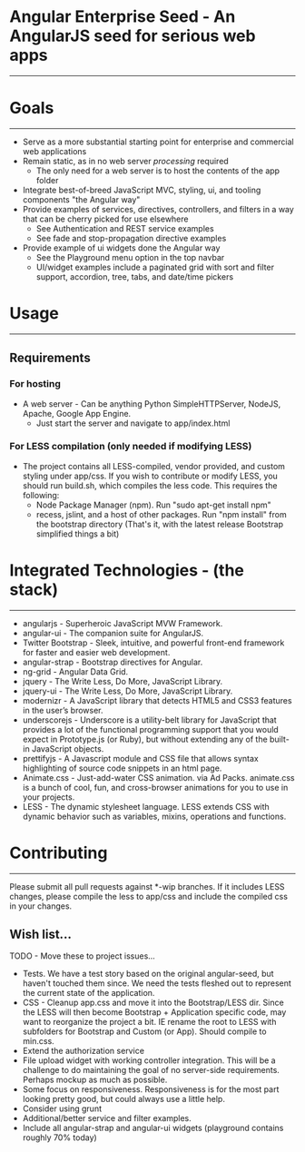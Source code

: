 # Angular Enterprise Seed - An AngularJS seed for serious web apps

***

# Goals

***

* Serve as a more substantial starting point for enterprise and commercial web applications
* Remain static, as in no web server _processing_ required
  - The only need for a web server is to host the contents of the app folder
* Integrate best-of-breed JavaScript MVC, styling, ui, and tooling components "the Angular way"
* Provide examples of services, directives, controllers, and filters in a way that can be cherry picked for use elsewhere
  - See Authentication and REST service examples
  - See fade and stop-propagation directive examples
* Provide example of ui widgets done the Angular way
  - See the Playground menu option in the top navbar
  - UI/widget examples include a paginated grid with sort and filter support, accordion, tree, tabs, and date/time pickers


# Usage

***

##  Requirements

### For hosting

* A web server - Can be anything Python SimpleHTTPServer, NodeJS, Apache, Google App Engine.
  - Just start the server and navigate to app/index.html

### For LESS compilation (only needed if modifying LESS)
* The project contains all LESS-compiled, vendor provided, and custom styling under app/css.  If you wish to contribute or modify LESS, you should run build.sh, which compiles the less code.  This requires the following:
  - Node Package Manager (npm).  Run "sudo apt-get install npm"
  - recess, jslint, and a host of other packages.  Run "npm install" from the bootstrap directory (That's it, with the latest release Bootstrap simplified things a bit)

# Integrated Technologies - (the stack)

***

* angularjs - Superheroic JavaScript MVW Framework.
* angular-ui - The companion suite for AngularJS.
* Twitter Bootstrap - Sleek, intuitive, and powerful front-end framework for faster and easier web development.
* angular-strap - Bootstrap directives for Angular.
* ng-grid - Angular Data Grid.
* jquery - The Write Less, Do More, JavaScript Library.
* jquery-ui - The Write Less, Do More, JavaScript Library.
* modernizr - A JavaScript library that detects HTML5 and CSS3 features in the user’s browser.
* underscorejs - Underscore is a utility-belt library for JavaScript that provides a lot of the functional programming support that you would expect in Prototype.js (or Ruby), but without extending any of the built-in JavaScript objects.
* prettifyjs - A Javascript module and CSS file that allows syntax highlighting of source code snippets in an html page.
* Animate.css -  Just-add-water CSS animation. via Ad Packs. animate.css is a bunch of cool, fun, and cross-browser animations for you to use in your projects.
* LESS - The dynamic stylesheet language.  LESS extends CSS with dynamic behavior such as variables, mixins, operations and functions.

# Contributing

***

Please submit all pull requests against *-wip branches.  If it includes LESS changes, please compile the less to app/css and include the compiled css in your changes.

## Wish list...

TODO - Move these to project issues...

* Tests.  We have a test story based on the original angular-seed, but haven't touched them since.  We need the tests fleshed out to represent the current state of the application.
* CSS - Cleanup app.css and move it into the Bootstrap/LESS dir.  Since the LESS will then become Bootstrap + Application specific code, may want to reorganize the project a bit.  IE rename the root to LESS with subfolders for Bootstrap and Custom (or App).  Should compile to min.css.
* Extend the authorization service
* File upload widget with working controller integration.  This will be a challenge to do maintaining the goal of no server-side requirements.  Perhaps mockup as much as possible.
* Some focus on responsiveness.  Responsiveness is for the most part looking pretty good, but could always use a little help.
* Consider using grunt
* Additional/better service and filter examples.
* Include all angular-strap and angular-ui widgets (playground contains roughly 70% today)
